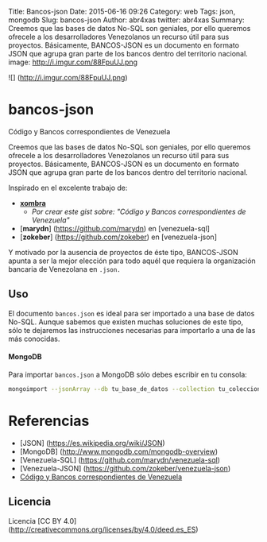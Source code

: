 Title: Bancos-json
Date: 2015-06-16 09:26
Category: web
Tags: json, mongodb
Slug: bancos-json
Author: abr4xas
twitter: abr4xas
Summary: Creemos que las bases de datos No-SQL son geniales, por ello queremos ofrecele a los desarrolladores Venezolanos un recurso útil para sus proyectos. Básicamente, BANCOS-JSON es un documento en formato JSON que agrupa gran parte de los bancos dentro del territorio nacional.
image: http://i.imgur.com/88FpuUJ.png

![] (http://i.imgur.com/88FpuUJ.png)
# bancos-json
Código y Bancos correspondientes de Venezuela

Creemos que las bases de datos No-SQL son geniales, por ello queremos ofrecele a los desarrolladores Venezolanos un recurso útil para sus proyectos. Básicamente, BANCOS-JSON es un documento en formato JSON que agrupa gran parte de los bancos dentro del territorio nacional.

Inspirado en el excelente trabajo de:

* [**xombra**](https://github.com/xombra)
  * *Por crear este gist sobre: "Código y Bancos correspondientes de Venezuela"*
* [**marydn**] (https://github.com/marydn) en [venezuela-sql]
* [**zokeber**] (https://github.com/zokeber) en [venezuela-json]

Y motivado por la ausencia de proyectos de éste tipo, BANCOS-JSON apunta a ser la mejor elección para todo aquél que requiera la organización bancaria de Venezolana en ```.json.```

## Uso
El documento ```bancos.json``` es ideal para ser importado a una base de datos No-SQL. Aunque sabemos que existen muchas soluciones de este tipo, sólo te dejaremos las instrucciones necesarias para importarlo a una de las más conocidas.

#### MongoDB

Para importar ```bancos.json``` a MongoDB sólo debes escribir en tu consola:

```bash
mongoimport --jsonArray --db tu_base_de_datos --collection tu_coleccion --type json --file "/ruta/a/bancos.json"
```

# Referencias

* [JSON] (https://es.wikipedia.org/wiki/JSON)
* [MongoDB] (http://www.mongodb.com/mongodb-overview)
* [Venezuela-SQL] (https://github.com/marydn/venezuela-sql)
* [Venezuela-JSON] (https://github.com/zokeber/venezuela-json)
* [Código y Bancos correspondientes de Venezuela](https://gist.github.com/xombra/11335801)

## Licencia

Licencia [CC BY 4.0] (http://creativecommons.org/licenses/by/4.0/deed.es_ES)
